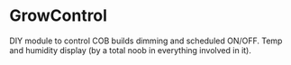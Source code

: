 # GrowControl

DIY module to control COB builds dimming and scheduled ON/OFF.
Temp and humidity display (by a total noob in everything involved in it).
